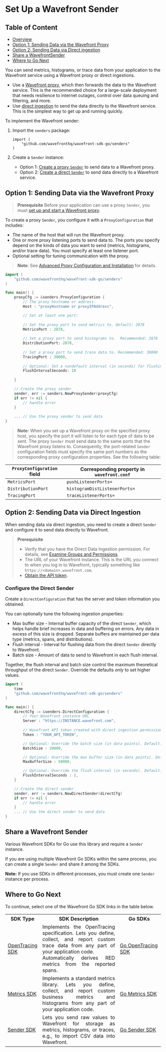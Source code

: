 # Set Up a Wavefront Sender

## Table of Content

* [Overview](#Overview)
* [Option 1: Sending Data via the Wavefront Proxy](#Option-1-Sending-Data-via-the-Wavefront-Proxy)
* [Option 2: Sending Data via Direct ingestion](#Option-2-Sending-Data-via-Direct-ingestion)
* [Share a WavefrontSender](#Share-a-Wavefront-Sender)
* [Where to Go Next](#where-to-go-next)

You can send metrics, histograms, or trace data from your application to the Wavefront service using a Wavefront proxy or direct ingestions.

* Use a [Wavefront proxy](https://docs.wavefront.com/proxies.html), which then forwards the data to the Wavefront service. This is the recommended choice for a large-scale deployment that needs resilience to internet outages, control over data queuing and filtering, and more.
* Use [direct ingestion](https://docs.wavefront.com/direct_ingestion.html) to send the data directly to the Wavefront service. This is the simplest way to get up and running quickly.
 

To implement the Wavefront sender: 

1. Import the `senders` package: 

    ```
    import (
        "github.com/wavefronthq/wavefront-sdk-go/senders"
    )
    ```
2. Create a `Sender` instance:
    * Option 1: [Create a proxy `Sender`](#option-1-Sending-Data-via-the-Wavefront-Proxy) to send data to a Wavefront proxy.
    * Option 2: [Create a direct `Sender`](#option-2-Sending-Data-via-Direct-ingestion) to send data directly to a Wavefront service.


## Option 1: Sending Data via the Wavefront Proxy

>**Prerequisite**
>Before your application can use a proxy `Sender`, you must [set up and start a Wavefront proxy](https://github.com/wavefrontHQ/java/tree/master/proxy#set-up-a-wavefront-proxy).

To create a proxy `Sender`, you configure it with a `ProxyConfiguration` that includes:

* The name of the host that will run the Wavefront proxy.
* One or more proxy listening ports to send data to. The ports you specify depend on the kinds of data you want to send (metrics, histograms, and/or trace data). You must specify at least one listener port. 
* Optional setting for tuning communication with the proxy.

> **Note**: See [Advanced Proxy Configuration and Installation](https://docs.wavefront.com/proxies_configuring.html) for details.

```go
import (
    "github.com/wavefronthq/wavefront-sdk-go/senders"
)

func main() {
    proxyCfg := &senders.ProxyConfiguration {
        // The proxy hostname or address
        Host : "proxyHostname or proxyIPAddress",

        // Set at least one port:
        
        // Set the proxy port to send metrics to. Default: 2878
        MetricsPort : 2878, 
        
        // Set a proxy port to send histograms to.  Recommended: 2878
        DistributionPort: 2878,
        
        // Set a proxy port to send trace data to. Recommended: 30000
        TracingPort : 30000,
        
        // Optional: Set a nondefault interval (in seconds) for flushing data from the sender to the proxy. Default: 5 seconds
        FlushIntervalSeconds: 10 
        
    }

    // Create the proxy sender
    sender, err := senders.NewProxySender(proxyCfg)
    if err != nil {
        // handle error
    }
    
    ... // Use the proxy sender to send data 
}
```

>**Note:** When you set up a Wavefront proxy on the specified proxy host, you specify the port it will listen to for each type of data to be sent. The proxy `Sender` must send data to the same ports that the Wavefront proxy listens to. Consequently, the port-related `Sender` configuration fields must specify the same port numbers as the corresponding proxy configuration properties. See the following table:

| `ProxyConfiguration` field | Corresponding property in `wavefront.conf` |
| ----- | -------- |
| `MetricsPort` | `pushListenerPorts=` |
| `DistributionPort` | `histogramDistListenerPorts=` |
| `TracingPort` | `traceListenerPorts=` |
 

## Option 2: Sending Data via Direct Ingestion

When sending data via direct ingestion, you need to create a direct `Sender` and configure it to send data directly to Wavefront.

>**Prerequisite**
> * Verify that you have the Direct Data Ingestion permission. For details, see [Examine Groups and Permissions](https://docs.wavefront.com/users_account_managing.html#examine-groups-roles-and-permissions).
> * The URL of your Wavefront instance. This is the URL you connect to when you log in to Wavefront, typically something like `https://<domain>.wavefront.com`.
> * [Obtain the API token](http://docs.wavefront.com/wavefront_api.html#generating-an-api-token).

### Configure the Direct Sender
Create a `DirectConfiguration` that has the server and token information you obtained. 

You can optionally tune the following ingestion properties:

* Max buffer size - Internal buffer capacity of the direct `Sender`, which helps handle brief increases in data and buffering on errors. Any data in excess of this size is dropped.  Separate buffers are maintained per data type (metrics, spans, and distributions).
* Flush interval - Interval for flushing data from the direct `Sender` directly to Wavefront.
* Batch size - Amount of data to send to Wavefront in each flush interval.

Together, the flush interval and batch size control the maximum theoretical throughput of the direct `Sender`. Override the defaults _only_ to set higher values.

```go
import (
    time
    "github.com/wavefronthq/wavefront-sdk-go/senders"
)

func main() {
    directCfg := &senders.DirectConfiguration {
        // Your Wavefront instance URL
        Server : "https://INSTANCE.wavefront.com", 
        
        // Wavefront API token created with direct ingestion permission
        Token : "YOUR_API_TOKEN",

        // Optional: Override the batch size (in data points). Default: 10,000. Recommended not to exceed 40,000.
        BatchSize : 20000,

        // Optional: Override the max buffer size (in data points). Default: 50,000. Higher values could use more memory.
        MaxBufferSize : 50000,

        // Optional: Override the flush interval (in seconds). Default: 1 second
        FlushIntervalSeconds : 2,
    }

    // Create the direct sender
    sender, err := senders.NewDirectSender(directCfg)
    if err != nil {
        // handle error
    }
    ... // Use the direct sender to send data 
}
```


## Share a Wavefront Sender

Various Wavefront SDKs for Go use this library and require a `Sender` instance.

If you are using multiple Wavefront Go SDKs within the same process, you can create a single `Sender` and share it among the SDKs. 
 
<!--- 
For example, the following snippet shows how to use the same `Sender` when setting up the [wavefront-opentracing-sdk-go](https://github.com/wavefrontHQ/wavefront-opentracing-sdk-go) and XXX SDKs.

```
```
--->
**Note:** If you use SDKs in different processes, you must create one `Sender` instance per process.

## Where to Go Next

To continue, select one of the Wavefront Go SDK links in the table below.

<table id="SDKlevels" style="width: 100%">
<tr>
  <th width="10%">SDK Type</th>
  <th width="60%">SDK Description</th>
  <th width="30%">Go SDKs</th>
</tr>

<tr>
  <td><a href="https://docs.wavefront.com/wavefront_sdks.html#sdks-for-collecting-trace-data">OpenTracing SDK</a></td>
  <td align="justify">Implements the OpenTracing specification. Lets you define, collect, and report custom trace data from any part of your application code. <br>Automatically derives RED metrics from the reported spans. </td> 
  <td>
    <a href ="https://github.com/wavefrontHQ/wavefront-opentracing-sdk-go">Go OpenTracing SDK</a>  
  </td>
</tr>

<tr>
  <td><a href="https://docs.wavefront.com/wavefront_sdks.html#sdks-for-collecting-metrics-and-histograms">Metrics SDK</a></td>
  <td align="justify">Implements a standard metrics library. Lets you define, collect, and report custom business metrics and histograms from any part of your application code.   </td> 
  <td>
    <a href ="https://github.com/wavefrontHQ/go-metrics-wavefront">Go Metrics SDK</a>
  </td>
</tr>

<tr>
  <td><a href="https://docs.wavefront.com/wavefront_sdks.html#sdks-for-sending-raw-data-to-wavefront">Sender SDK</a></td>
  <td align="justify">Lets you send raw values to Wavefront for storage as metrics, histograms, or traces, e.g., to import CSV data into Wavefront. 
  </td>
  <td>
      <a href ="https://github.com/wavefrontHQ/wavefront-sdk-go">Go Sender SDK</a>
  </td>
</tr>

</tbody>
</table> 
